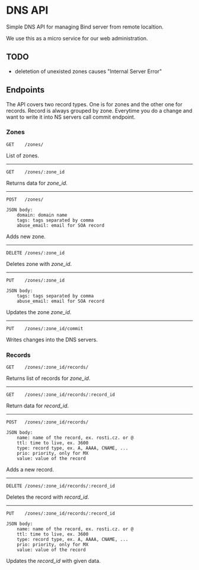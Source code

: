 # DNS API

Simple DNS API for managing Bind server from remote localtion.

We use this as a micro service for our web administration. 

## TODO

* deletetion of unexisted zones causes "Internal Server Error"

## Endpoints

The API covers two record types. One is for zones and the other one for records. Record is always grouped by zone.
Everytime you do a change and want to write it into NS servers call commit endpoint.

### Zones

    GET    /zones/
    
List of zones.

---

    GET    /zones/:zone_id

Returns data for *zone_id*.

---

    POST   /zones/

    JSON body:
        domain: domain name
        tags: tags separated by comma
        abuse_email: email for SOA record

Adds new zone.

---

    DELETE /zones/:zone_id

Deletes zone with *zone_id*.

---

    PUT    /zones/:zone_id
    
    JSON body:
        tags: tags separated by comma
        abuse_email: email for SOA record

Updates the zone *zone_id*.

---

    PUT    /zones/:zone_id/commit

Writes changes into the DNS servers.

### Records
    
    GET    /zones/:zone_id/records/
    
Returns list of records for *zone_id*.

---
    
    GET    /zones/:zone_id/records/:record_id
    
Return data for *record_id*.

---

    POST   /zones/:zone_id/records/

    JSON body:
        name: name of the record, ex. rosti.cz. or @
        ttl: time to live, ex. 3600
        type: record type, ex. A, AAAA, CNAME, ...
        prio: priority, only for MX
        value: value of the record

Adds a new record.

---

    DELETE /zones/:zone_id/records/:record_id
    
Deletes the record with *record_id*.

---

    PUT    /zones/:zone_id/records/:record_id
    
    JSON body:
        name: name of the record, ex. rosti.cz. or @
        ttl: time to live, ex. 3600
        type: record type, ex. A, AAAA, CNAME, ...
        prio: priority, only for MX
        value: value of the record

Updates the *record_id* with given data.